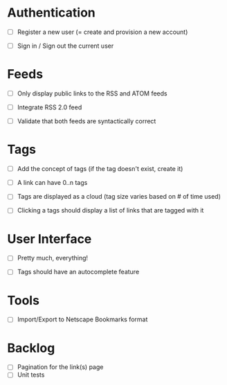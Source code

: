 Authentication
==============

- [ ] Register a new user (= create and provision a new account)
- [ ] Sign in / Sign out the current user


Feeds
=====

- [ ] Only display public links to the RSS and ATOM feeds
- [ ] Integrate RSS 2.0 feed
- [ ] Validate that both feeds are syntactically correct


Tags
====

- [ ] Add the concept of tags (if the tag doesn't exist, create it)
- [ ] A link can have 0..n tags
- [ ] Tags are displayed as a cloud (tag size varies based on # of time used)
- [ ] Clicking a tags should display a list of links that are tagged with it


User Interface
==============

- [ ] Pretty much, everything!
- [ ] Tags should have an autocomplete feature


Tools
=====

- [ ] Import/Export to Netscape Bookmarks format

Backlog
=======

- [ ] Pagination for the link(s) page
- [ ] Unit tests
